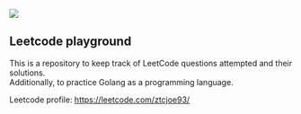 ![](https://assets.leetcode.com/static_assets/public/webpack_bundles/images/logo-dark.e99485d9b.svg)
## Leetcode playground
This is a repository to keep track of LeetCode questions attempted and their solutions.  
Additionally, to practice Golang as a programming language.  

Leetcode profile: https://leetcode.com/ztcjoe93/  